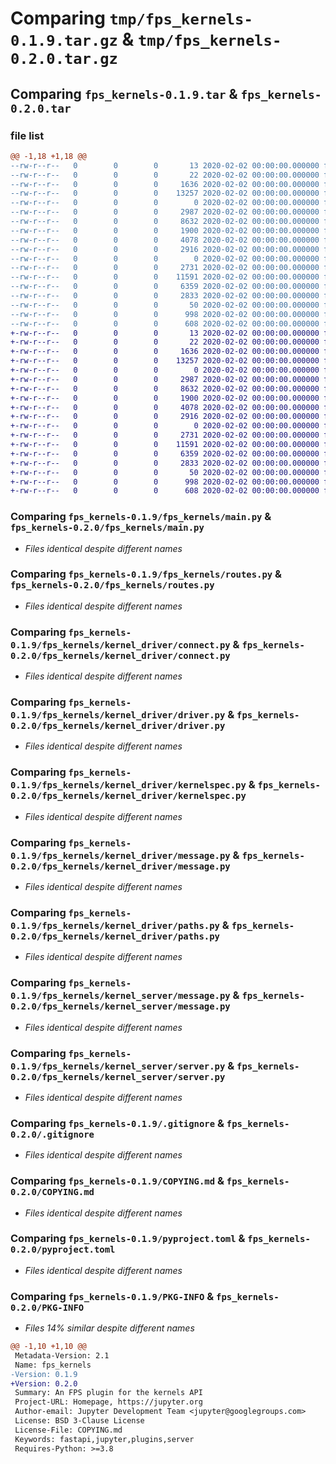 # Comparing `tmp/fps_kernels-0.1.9.tar.gz` & `tmp/fps_kernels-0.2.0.tar.gz`

## Comparing `fps_kernels-0.1.9.tar` & `fps_kernels-0.2.0.tar`

### file list

```diff
@@ -1,18 +1,18 @@
--rw-r--r--   0        0        0       13 2020-02-02 00:00:00.000000 fps_kernels-0.1.9/MANIFEST.in
--rw-r--r--   0        0        0       22 2020-02-02 00:00:00.000000 fps_kernels-0.1.9/fps_kernels/__init__.py
--rw-r--r--   0        0        0     1636 2020-02-02 00:00:00.000000 fps_kernels-0.1.9/fps_kernels/main.py
--rw-r--r--   0        0        0    13257 2020-02-02 00:00:00.000000 fps_kernels-0.1.9/fps_kernels/routes.py
--rw-r--r--   0        0        0        0 2020-02-02 00:00:00.000000 fps_kernels-0.1.9/fps_kernels/kernel_driver/__init__.py
--rw-r--r--   0        0        0     2987 2020-02-02 00:00:00.000000 fps_kernels-0.1.9/fps_kernels/kernel_driver/connect.py
--rw-r--r--   0        0        0     8632 2020-02-02 00:00:00.000000 fps_kernels-0.1.9/fps_kernels/kernel_driver/driver.py
--rw-r--r--   0        0        0     1900 2020-02-02 00:00:00.000000 fps_kernels-0.1.9/fps_kernels/kernel_driver/kernelspec.py
--rw-r--r--   0        0        0     4078 2020-02-02 00:00:00.000000 fps_kernels-0.1.9/fps_kernels/kernel_driver/message.py
--rw-r--r--   0        0        0     2916 2020-02-02 00:00:00.000000 fps_kernels-0.1.9/fps_kernels/kernel_driver/paths.py
--rw-r--r--   0        0        0        0 2020-02-02 00:00:00.000000 fps_kernels-0.1.9/fps_kernels/kernel_server/__init__.py
--rw-r--r--   0        0        0     2731 2020-02-02 00:00:00.000000 fps_kernels-0.1.9/fps_kernels/kernel_server/message.py
--rw-r--r--   0        0        0    11591 2020-02-02 00:00:00.000000 fps_kernels-0.1.9/fps_kernels/kernel_server/server.py
--rw-r--r--   0        0        0     6359 2020-02-02 00:00:00.000000 fps_kernels-0.1.9/.gitignore
--rw-r--r--   0        0        0     2833 2020-02-02 00:00:00.000000 fps_kernels-0.1.9/COPYING.md
--rw-r--r--   0        0        0       50 2020-02-02 00:00:00.000000 fps_kernels-0.1.9/README.md
--rw-r--r--   0        0        0      998 2020-02-02 00:00:00.000000 fps_kernels-0.1.9/pyproject.toml
--rw-r--r--   0        0        0      608 2020-02-02 00:00:00.000000 fps_kernels-0.1.9/PKG-INFO
+-rw-r--r--   0        0        0       13 2020-02-02 00:00:00.000000 fps_kernels-0.2.0/MANIFEST.in
+-rw-r--r--   0        0        0       22 2020-02-02 00:00:00.000000 fps_kernels-0.2.0/fps_kernels/__init__.py
+-rw-r--r--   0        0        0     1636 2020-02-02 00:00:00.000000 fps_kernels-0.2.0/fps_kernels/main.py
+-rw-r--r--   0        0        0    13257 2020-02-02 00:00:00.000000 fps_kernels-0.2.0/fps_kernels/routes.py
+-rw-r--r--   0        0        0        0 2020-02-02 00:00:00.000000 fps_kernels-0.2.0/fps_kernels/kernel_driver/__init__.py
+-rw-r--r--   0        0        0     2987 2020-02-02 00:00:00.000000 fps_kernels-0.2.0/fps_kernels/kernel_driver/connect.py
+-rw-r--r--   0        0        0     8632 2020-02-02 00:00:00.000000 fps_kernels-0.2.0/fps_kernels/kernel_driver/driver.py
+-rw-r--r--   0        0        0     1900 2020-02-02 00:00:00.000000 fps_kernels-0.2.0/fps_kernels/kernel_driver/kernelspec.py
+-rw-r--r--   0        0        0     4078 2020-02-02 00:00:00.000000 fps_kernels-0.2.0/fps_kernels/kernel_driver/message.py
+-rw-r--r--   0        0        0     2916 2020-02-02 00:00:00.000000 fps_kernels-0.2.0/fps_kernels/kernel_driver/paths.py
+-rw-r--r--   0        0        0        0 2020-02-02 00:00:00.000000 fps_kernels-0.2.0/fps_kernels/kernel_server/__init__.py
+-rw-r--r--   0        0        0     2731 2020-02-02 00:00:00.000000 fps_kernels-0.2.0/fps_kernels/kernel_server/message.py
+-rw-r--r--   0        0        0    11591 2020-02-02 00:00:00.000000 fps_kernels-0.2.0/fps_kernels/kernel_server/server.py
+-rw-r--r--   0        0        0     6359 2020-02-02 00:00:00.000000 fps_kernels-0.2.0/.gitignore
+-rw-r--r--   0        0        0     2833 2020-02-02 00:00:00.000000 fps_kernels-0.2.0/COPYING.md
+-rw-r--r--   0        0        0       50 2020-02-02 00:00:00.000000 fps_kernels-0.2.0/README.md
+-rw-r--r--   0        0        0      998 2020-02-02 00:00:00.000000 fps_kernels-0.2.0/pyproject.toml
+-rw-r--r--   0        0        0      608 2020-02-02 00:00:00.000000 fps_kernels-0.2.0/PKG-INFO
```

### Comparing `fps_kernels-0.1.9/fps_kernels/main.py` & `fps_kernels-0.2.0/fps_kernels/main.py`

 * *Files identical despite different names*

### Comparing `fps_kernels-0.1.9/fps_kernels/routes.py` & `fps_kernels-0.2.0/fps_kernels/routes.py`

 * *Files identical despite different names*

### Comparing `fps_kernels-0.1.9/fps_kernels/kernel_driver/connect.py` & `fps_kernels-0.2.0/fps_kernels/kernel_driver/connect.py`

 * *Files identical despite different names*

### Comparing `fps_kernels-0.1.9/fps_kernels/kernel_driver/driver.py` & `fps_kernels-0.2.0/fps_kernels/kernel_driver/driver.py`

 * *Files identical despite different names*

### Comparing `fps_kernels-0.1.9/fps_kernels/kernel_driver/kernelspec.py` & `fps_kernels-0.2.0/fps_kernels/kernel_driver/kernelspec.py`

 * *Files identical despite different names*

### Comparing `fps_kernels-0.1.9/fps_kernels/kernel_driver/message.py` & `fps_kernels-0.2.0/fps_kernels/kernel_driver/message.py`

 * *Files identical despite different names*

### Comparing `fps_kernels-0.1.9/fps_kernels/kernel_driver/paths.py` & `fps_kernels-0.2.0/fps_kernels/kernel_driver/paths.py`

 * *Files identical despite different names*

### Comparing `fps_kernels-0.1.9/fps_kernels/kernel_server/message.py` & `fps_kernels-0.2.0/fps_kernels/kernel_server/message.py`

 * *Files identical despite different names*

### Comparing `fps_kernels-0.1.9/fps_kernels/kernel_server/server.py` & `fps_kernels-0.2.0/fps_kernels/kernel_server/server.py`

 * *Files identical despite different names*

### Comparing `fps_kernels-0.1.9/.gitignore` & `fps_kernels-0.2.0/.gitignore`

 * *Files identical despite different names*

### Comparing `fps_kernels-0.1.9/COPYING.md` & `fps_kernels-0.2.0/COPYING.md`

 * *Files identical despite different names*

### Comparing `fps_kernels-0.1.9/pyproject.toml` & `fps_kernels-0.2.0/pyproject.toml`

 * *Files identical despite different names*

### Comparing `fps_kernels-0.1.9/PKG-INFO` & `fps_kernels-0.2.0/PKG-INFO`

 * *Files 14% similar despite different names*

```diff
@@ -1,10 +1,10 @@
 Metadata-Version: 2.1
 Name: fps_kernels
-Version: 0.1.9
+Version: 0.2.0
 Summary: An FPS plugin for the kernels API
 Project-URL: Homepage, https://jupyter.org
 Author-email: Jupyter Development Team <jupyter@googlegroups.com>
 License: BSD 3-Clause License
 License-File: COPYING.md
 Keywords: fastapi,jupyter,plugins,server
 Requires-Python: >=3.8
```

